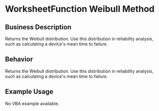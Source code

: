 # WorksheetFunction Weibull Method

## Business Description
Returns the Weibull distribution. Use this distribution in reliability analysis, such as calculating a device's mean time to failure.

## Behavior
Returns the Weibull distribution. Use this distribution in reliability analysis, such as calculating a device's mean time to failure.

## Example Usage
No VBA example available.
